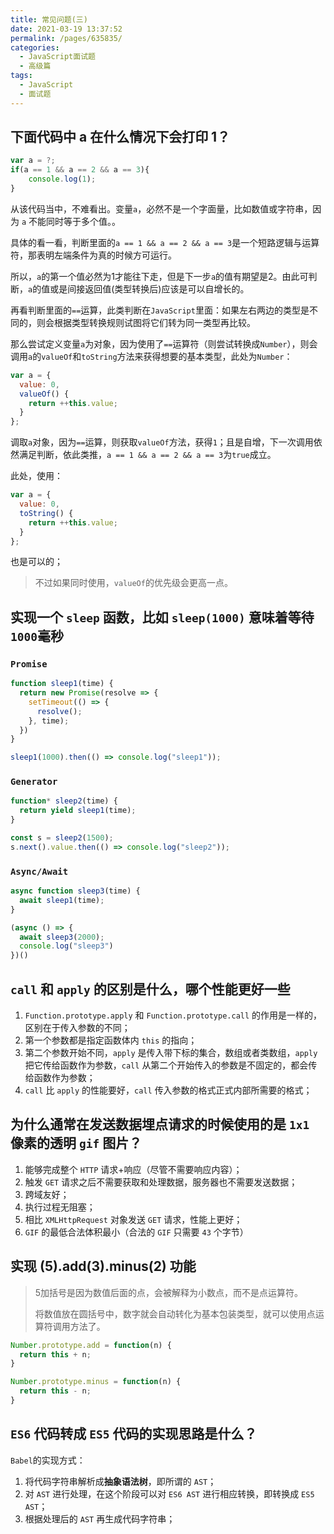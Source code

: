 ```yaml
---
title: 常见问题(三)
date: 2021-03-19 13:37:52
permalink: /pages/635835/
categories:
  - JavaScript面试题
  - 高级篇
tags:
  - JavaScript
  - 面试题
---
```


## 下面代码中 a 在什么情况下会打印 1？

```javascript
var a = ?;
if(a == 1 && a == 2 && a == 3){
 	console.log(1);
}
```

从该代码当中，不难看出。变量`a`，必然不是一个字面量，比如数值或字符串，因为 `a` 不能同时等于多个值。。

具体的看一看，判断里面的`a == 1 && a == 2 && a == 3`是一个短路逻辑与运算符，那表明左端条件为真的时候方可运行。

所以，`a`的第一个值必然为1才能往下走，但是下一步`a`的值有期望是2。由此可判断，`a`的值或是间接返回值(类型转换后)应该是可以自增长的。

再看判断里面的`==`运算，此类判断在`JavaScript`里面：如果左右两边的类型是不同的，则会根据类型转换规则试图将它们转为同一类型再比较。

那么尝试定义变量`a`为对象，因为使用了`==`运算符（则尝试转换成`Number`），则会调用`a`的`valueOf`和`toString`方法来获得想要的基本类型，此处为`Number`：

```javascript
var a = {
  value: 0,
  valueOf() {
    return ++this.value;
  }
};
```

调取`a`对象，因为`==`运算，则获取`valueOf`方法，获得`1`；且是自增，下一次调用依然满足判断，依此类推，`a == 1 && a == 2 && a == 3`为`true`成立。

此处，使用：

```javascript
var a = {
  value: 0,
  toString() {
    return ++this.value;
  }
};
```

也是可以的；

>  不过如果同时使用，`valueOf`的优先级会更高一点。

## 实现一个 `sleep` 函数，比如 `sleep(1000)` 意味着等待`1000`毫秒

### `Promise`

```javascript
function sleep1(time) {
  return new Promise(resolve => {
    setTimeout(() => {
      resolve();
    }, time);
  })
}

sleep1(1000).then(() => console.log("sleep1"));
```

### `Generator`

```javascript
function* sleep2(time) {
  return yield sleep1(time);
}

const s = sleep2(1500);
s.next().value.then(() => console.log("sleep2"));
```

### `Async/Await`

```javascript
async function sleep3(time) {
  await sleep1(time);
}

(async () => {
  await sleep3(2000);
  console.log("sleep3")
})()
```

## `call` 和 `apply` 的区别是什么，哪个性能更好一些

1. `Function.prototype.apply` 和 `Function.prototype.call` 的作用是一样的，区别在于传入参数的不同；
2. 第一个参数都是指定函数体内 `this` 的指向；
3. 第二个参数开始不同，`apply` 是传入带下标的集合，数组或者类数组，`apply` 把它传给函数作为参数，`call` 从第二个开始传入的参数是不固定的，都会传给函数作为参数；
4. `call` 比 `apply` 的性能要好，`call` 传入参数的格式正式内部所需要的格式；

## 为什么通常在发送数据埋点请求的时候使用的是 `1x1` 像素的透明 `gif` 图片？

1. 能够完成整个 `HTTP` 请求+响应（尽管不需要响应内容）；
2. 触发 `GET` 请求之后不需要获取和处理数据，服务器也不需要发送数据；
3. 跨域友好；
4. 执行过程无阻塞；
5. 相比 `XMLHttpRequest` 对象发送 `GET` 请求，性能上更好；
6. `GIF` 的最低合法体积最小（合法的 `GIF` 只需要 `43` 个字节）

## 实现 (5).add(3).minus(2) 功能

> 5加括号是因为数值后面的点，会被解释为小数点，而不是点运算符。
>
> 将数值放在圆括号中，数字就会自动转化为基本包装类型，就可以使用点运算符调用方法了。

```javascript
Number.prototype.add = function(n) {
  return this + n;
}

Number.prototype.minus = function(n) {
  return this - n;
}
```

## `ES6` 代码转成 `ES5` 代码的实现思路是什么？

`Babel`的实现方式：

1. 将代码字符串解析成**抽象语法树**，即所谓的 `AST`；
2. 对 `AST` 进行处理，在这个阶段可以对 `ES6 AST` 进行相应转换，即转换成 `ES5 AST`；
3. 根据处理后的 `AST` 再生成代码字符串；

